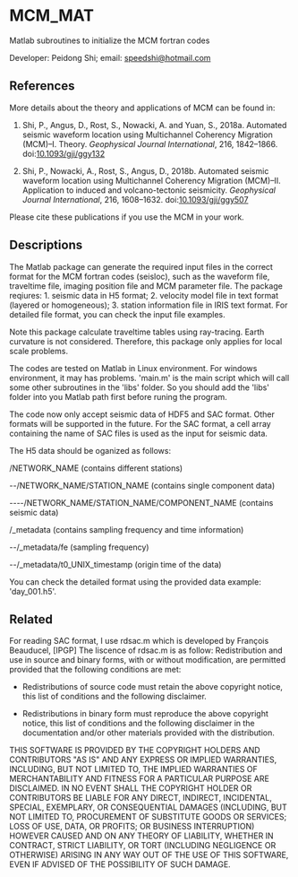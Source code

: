 # MCM_MAT
Matlab subroutines to initialize the MCM fortran codes

Developer: Peidong Shi; email: speedshi@hotmail.com

## References

More details about the theory and applications of MCM can be found in:

1. Shi, P., Angus, D., Rost, S., Nowacki, A. and Yuan, S., 2018a. Automated seismic waveform location using Multichannel Coherency Migration (MCM)–I. Theory. _Geophysical Journal International_, 216, 1842&ndash;1866.
doi:[10.1093/gji/ggy132](https://doi.org/10.1093/gji/ggy132)

2. Shi, P., Nowacki, A., Rost, S., Angus, D., 2018b. Automated seismic waveform location using Multichannel Coherency Migration (MCM)–II. Application to induced and volcano-tectonic seismicity. _Geophysical Journal International_, 216, 1608&ndash;1632.
doi:[10.1093/gji/ggy507](https://doi.org/10.1093/gji/ggy507)

Please cite these publications if you use the MCM in your work.

## Descriptions

The Matlab package can generate the required input files in the correct format for the MCM fortran codes (seisloc), such as the waveform file, traveltime file, imaging position file and MCM parameter file. The package reqiures: 1. seismic data in H5 format; 2. velocity model file in text format (layered or homogeneous); 3. station information file in IRIS text format. For detailed file format, you can check the input file examples.

Note this package calculate traveltime tables using ray-tracing. Earth curvature is not considered. Therefore, this package only applies for local scale problems.

The codes are tested on Matlab in Linux environment. For windows environment, it may has problems.
'main.m' is the main script which will call some other subroutines in the 'libs' folder. So you should add the 'libs' folder into you Matlab path first before runing the program.

The code now only accept seismic data of HDF5 and SAC format. Other formats will be supported in the future. For the SAC format, a cell array containing the name of SAC files is used as the input for seismic data.

The H5 data should be oganized as follows:

 /NETWORK_NAME (contains different stations)

 --/NETWORK_NAME/STATION_NAME (contains single component data)

 ----/NETWORK_NAME/STATION_NAME/COMPONENT_NAME (contains seismic data)

 /_metadata (contains sampling frequency and time information)

 --/_metadata/fe (sampling frequency)

 --/_metadata/t0_UNIX_timestamp (origin time of the data)

You can check the detailed format using the provided data example: 'day_001.h5'.


## Related 

For reading SAC format, I use rdsac.m which is developed by François Beauducel, [IPGP]
The liscence of rdsac.m is as follow:
Redistribution and use in source and binary forms, with or without
modification, are permitted provided that the following conditions are met:

* Redistributions of source code must retain the above copyright notice, this
  list of conditions and the following disclaimer.

* Redistributions in binary form must reproduce the above copyright notice,
  this list of conditions and the following disclaimer in the documentation
  and/or other materials provided with the distribution.

THIS SOFTWARE IS PROVIDED BY THE COPYRIGHT HOLDERS AND CONTRIBUTORS "AS IS"
AND ANY EXPRESS OR IMPLIED WARRANTIES, INCLUDING, BUT NOT LIMITED TO, THE
IMPLIED WARRANTIES OF MERCHANTABILITY AND FITNESS FOR A PARTICULAR PURPOSE ARE
DISCLAIMED. IN NO EVENT SHALL THE COPYRIGHT HOLDER OR CONTRIBUTORS BE LIABLE
FOR ANY DIRECT, INDIRECT, INCIDENTAL, SPECIAL, EXEMPLARY, OR CONSEQUENTIAL
DAMAGES (INCLUDING, BUT NOT LIMITED TO, PROCUREMENT OF SUBSTITUTE GOODS OR
SERVICES; LOSS OF USE, DATA, OR PROFITS; OR BUSINESS INTERRUPTION) HOWEVER
CAUSED AND ON ANY THEORY OF LIABILITY, WHETHER IN CONTRACT, STRICT LIABILITY,
OR TORT (INCLUDING NEGLIGENCE OR OTHERWISE) ARISING IN ANY WAY OUT OF THE USE
OF THIS SOFTWARE, EVEN IF ADVISED OF THE POSSIBILITY OF SUCH DAMAGE.
